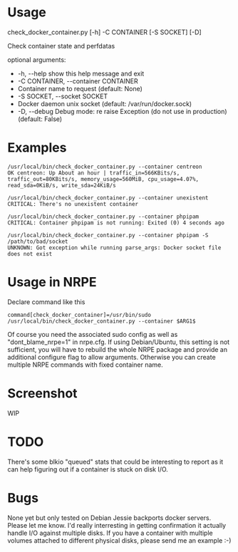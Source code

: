 # Usage
check_docker_container.py [-h] -C CONTAINER [-S SOCKET] [-D]

Check container state and perfdatas

optional arguments:
*  -h, --help            show this help message and exit
*  -C CONTAINER, --container CONTAINER  
  * Container name to request (default: None)
*  -S SOCKET, --socket SOCKET  
  * Docker daemon unix socket (default: /var/run/docker.sock)
*  -D, --debug           Debug mode: re raise Exception (do not use in production) (default: False)

# Examples

```
/usr/local/bin/check_docker_container.py --container centreon
OK centreon: Up About an hour | traffic_in=566KBits/s, traffic_out=80KBits/s, memory_usage=560MiB, cpu_usage=4.07%, read_sda=0KiB/s, write_sda=24KiB/s
```

```
/usr/local/bin/check_docker_container.py --container unexistent
CRITICAL: There's no unexistent container
```

```
/usr/local/bin/check_docker_container.py --container phpipam
CRITICAL: Container phpipam is not running: Exited (0) 4 seconds ago
```

```
/usr/local/bin/check_docker_container.py --container phpipam -S /path/to/bad/socket
UNKNOWN: Got exception while running parse_args: Docker socket file does not exist
```

# Usage in NRPE

Declare command like this
```
command[check_docker_container]=/usr/bin/sudo /usr/local/bin/check_docker_container.py --container $ARG1$
```

Of course you need the associated sudo config as well as "dont_blame_nrpe=1" in nrpe.cfg. If using Debian/Ubuntu, this setting is not sufficient, you will have to rebuild the whole NRPE package and provide an additional configure flag to allow arguments.
Otherwise you can create multiple NRPE commands with fixed container name.


# Screenshot

WIP


# TODO

There's some blkio "queued" stats that could be interesting to report as it can help figuring out if a container is stuck on disk I/O.


# Bugs

None yet but only tested on Debian Jessie backports docker servers. Please let me know.
I'd really interresting in getting confirmation it actually handle I/O against multiple disks. If you have a container with multiple volumes attached to different physical disks, please send me an example :-)
